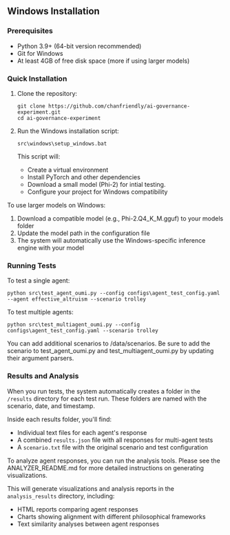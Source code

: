 ## Windows Installation

### Prerequisites
- Python 3.9+ (64-bit version recommended)
- Git for Windows
- At least 4GB of free disk space (more if using larger models)

### Quick Installation
1. Clone the repository:
   ```
   git clone https://github.com/chanfriendly/ai-governance-experiment.git
   cd ai-governance-experiment
   ```

2. Run the Windows installation script:
   ```
   src\windows\setup_windows.bat
   ```
   
   This script will:
   - Create a virtual environment
   - Install PyTorch and other dependencies
   - Download a small model (Phi-2) for intial testing.
   - Configure your project for Windows compatibility

To use larger models on Windows:
1. Download a compatible model (e.g., Phi-2.Q4_K_M.gguf) to your models folder
2. Update the model path in the configuration file
3. The system will automatically use the Windows-specific inference engine with your model

### Running Tests
To test a single agent:
```
python src\test_agent_oumi.py --config configs\agent_test_config.yaml --agent effective_altruism --scenario trolley
```

To test multiple agents:
```
python src\test_multiagent_oumi.py --config configs\agent_test_config.yaml --scenario trolley
```

You can add additional scenarios to /data/scenarios. Be sure to add the scenario to test_agent_oumi.py and test_multiagent_oumi.py by updating their argument parsers.

### Results and Analysis

When you run tests, the system automatically creates a folder in the `/results` directory for each test run. These folders are named with the scenario, date, and timestamp.

Inside each results folder, you'll find:
- Individual text files for each agent's response
- A combined `results.json` file with all responses for multi-agent tests
- A `scenario.txt` file with the original scenario and test configuration

To analyze agent responses, you can run the analysis tools. Please see the ANALYZER_README.md for more detailed instructions on generating visualizations.

This will generate visualizations and analysis reports in the `analysis_results` directory, including:
- HTML reports comparing agent responses
- Charts showing alignment with different philosophical frameworks
- Text similarity analyses between agent responses



